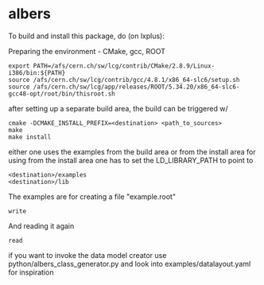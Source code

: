 albers
======

To build and install this package, do (on lxplus):

Preparing the environment - CMake, gcc, ROOT

    export PATH=/afs/cern.ch/sw/lcg/contrib/CMake/2.8.9/Linux-i386/bin:${PATH}
    source /afs/cern.ch/sw/lcg/contrib/gcc/4.8.1/x86_64-slc6/setup.sh
    source /afs/cern.ch/sw/lcg/app/releases/ROOT/5.34.20/x86_64-slc6-gcc48-opt/root/bin/thisroot.sh

after setting up a separate build area, the build can be triggered w/

    cmake -DCMAKE_INSTALL_PREFIX=<destination> <path_to_sources>
    make
    make install

either one uses the examples from the build area or from the install area
for using from the install area one has to set the LD_LIBRARY_PATH to point to

    <destination>/examples
    <destination>/lib

The examples are for creating a file "example.root"

    write

And reading it again

    read

if you want to invoke the data model creator use python/albers_class_generator.py
and look into examples/datalayout.yaml for inspiration
